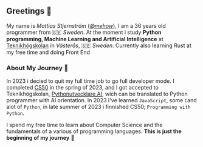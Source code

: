 ## Greetings 👋

My name is _Mattias Stjernström_ ([_@mehow_](https://mehow.se)), I am a 36 years old programmer from 🇸🇪 _Sweden_. At the moment i study __Python programming, Machine Learning and Artificial Intelligence__ at [Teknikhögskolan](https://teknikhogskolan.se) in _Västerås_, 🇸🇪 _Sweden_. Currently also learning Rust at my free time and doing Front End


### About My Journey 🚀
In 2023 i decied to quit my full time job to go full developer mode. I completed [CS50](https://en.wikipedia.org/wiki/CS50) in the spring of 2023, and I got accepted to Teknikhögskolan, [Pythonutvecklare AI](https://teknikhogskolan.se/utbildningar/pythonutvecklare-ai), wich can be translated to Python programmer with AI orientation. In 2023 I've learned ``JavaScript``, some ``C``and alot of ``Python``, in late summer of 2023 i finnished CS50; ``Programming with Python``.

I spend my free time to learn about Computer Science and the fundamentals of a various of programming languages. __This is just the beginning of my journey__ 👶
